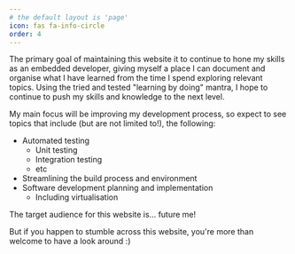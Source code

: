 ```yaml
---
# the default layout is 'page'
icon: fas fa-info-circle
order: 4
---
```


The primary goal of maintaining this website it to continue to hone my skills as an embedded developer, giving myself a place I can document and organise what I have learned from the time I spend exploring relevant topics. Using the tried and tested "learning by doing" mantra, I hope to continue to push my skills and knowledge to the next level.

My main focus will be improving my development process, so expect to see topics that include (but are not limited to!), the following:
- Automated testing
  - Unit testing
  - Integration testing
  - etc
- Streamlining the build process and environment
- Software development planning and implementation
  - Including virtualisation

The target audience for this website is... future me!

But if you happen to stumble across this website, you're more than welcome to have a look around :)
